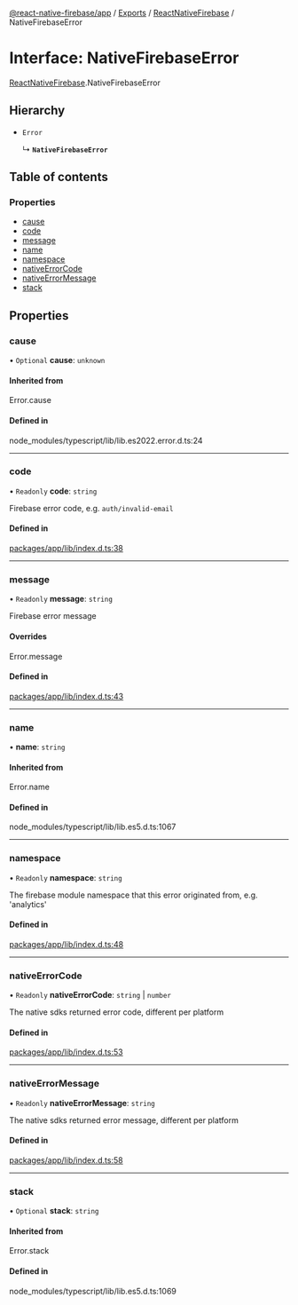 [@react-native-firebase/app](../README.md) / [Exports](../modules.md) / [ReactNativeFirebase](../modules/ReactNativeFirebase.md) / NativeFirebaseError

# Interface: NativeFirebaseError

[ReactNativeFirebase](../modules/ReactNativeFirebase.md).NativeFirebaseError

## Hierarchy

- `Error`

  ↳ **`NativeFirebaseError`**

## Table of contents

### Properties

- [cause](ReactNativeFirebase.NativeFirebaseError.md#cause)
- [code](ReactNativeFirebase.NativeFirebaseError.md#code)
- [message](ReactNativeFirebase.NativeFirebaseError.md#message)
- [name](ReactNativeFirebase.NativeFirebaseError.md#name)
- [namespace](ReactNativeFirebase.NativeFirebaseError.md#namespace)
- [nativeErrorCode](ReactNativeFirebase.NativeFirebaseError.md#nativeerrorcode)
- [nativeErrorMessage](ReactNativeFirebase.NativeFirebaseError.md#nativeerrormessage)
- [stack](ReactNativeFirebase.NativeFirebaseError.md#stack)

## Properties

### cause

• `Optional` **cause**: `unknown`

#### Inherited from

Error.cause

#### Defined in

node_modules/typescript/lib/lib.es2022.error.d.ts:24

___

### code

• `Readonly` **code**: `string`

Firebase error code, e.g. `auth/invalid-email`

#### Defined in

[packages/app/lib/index.d.ts:38](https://github.com/invertase/react-native-firebase/blob/c9b695aa8/packages/app/lib/index.d.ts#L38)

___

### message

• `Readonly` **message**: `string`

Firebase error message

#### Overrides

Error.message

#### Defined in

[packages/app/lib/index.d.ts:43](https://github.com/invertase/react-native-firebase/blob/c9b695aa8/packages/app/lib/index.d.ts#L43)

___

### name

• **name**: `string`

#### Inherited from

Error.name

#### Defined in

node_modules/typescript/lib/lib.es5.d.ts:1067

___

### namespace

• `Readonly` **namespace**: `string`

The firebase module namespace that this error originated from, e.g. 'analytics'

#### Defined in

[packages/app/lib/index.d.ts:48](https://github.com/invertase/react-native-firebase/blob/c9b695aa8/packages/app/lib/index.d.ts#L48)

___

### nativeErrorCode

• `Readonly` **nativeErrorCode**: `string` \| `number`

The native sdks returned error code, different per platform

#### Defined in

[packages/app/lib/index.d.ts:53](https://github.com/invertase/react-native-firebase/blob/c9b695aa8/packages/app/lib/index.d.ts#L53)

___

### nativeErrorMessage

• `Readonly` **nativeErrorMessage**: `string`

The native sdks returned error message, different per platform

#### Defined in

[packages/app/lib/index.d.ts:58](https://github.com/invertase/react-native-firebase/blob/c9b695aa8/packages/app/lib/index.d.ts#L58)

___

### stack

• `Optional` **stack**: `string`

#### Inherited from

Error.stack

#### Defined in

node_modules/typescript/lib/lib.es5.d.ts:1069
